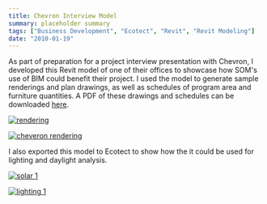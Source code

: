 ```yaml
---
title: Chevron Interview Model
summary: placeholder summary
tags: ["Business Development", "Ecotect", "Revit", "Revit Modeling"]
date: "2010-01-19"
---
```


As part of preparation for a project interview presentation with Chevron, I developed this Revit model of one of their offices to showcase how SOM's use of BIM could benefit their project. I used the model to generate sample renderings and plan drawings, as well as schedules of program area and furniture quantities. A PDF of these drawings and schedules can be downloaded [here](http://www.ericanastas.com/wp-content/uploads/2012/04/Cheveron-Interview-Mock-Up-sr3.pdf).

[![](http://www.ericanastas.com/wp-content/uploads/2010/01/rendering-636x401.jpg "rendering")](rendering.jpg)

[![](http://www.ericanastas.com/wp-content/uploads/2010/01/cheveron-rendering-636x477.jpg "cheveron rendering")](cheveron-rendering.jpg)

I also exported this model to Ecotect to show how the it could be used for lighting and daylight analysis.

[![](http://www.ericanastas.com/wp-content/uploads/2012/04/solar-1-636x486.jpg "solar 1")](solar-1.jpg)

[![](http://www.ericanastas.com/wp-content/uploads/2012/04/lighting-1-636x486.jpg "lighting 1")](lighting-1.jpg)
